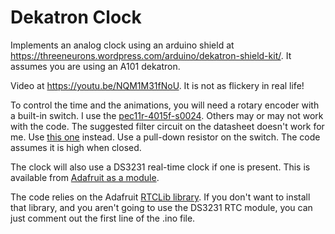 # Dekatron Clock
Implements an analog clock using an arduino shield at https://threeneurons.wordpress.com/arduino/dekatron-shield-kit/. It assumes you are using an A101 dekatron.

Video at https://youtu.be/NQM1M31fNoU. It is not as flickery in real life!

To control the time and the animations, you will need a rotary encoder with a built-in switch. I use the [pec11r-4015f-s0024](https://www.digikey.com/product-detail/en/bourns-inc/PEC11R-4015F-S0024/PEC11R-4015F-S0024-ND/4499668). Others may or may not work with the code. The suggested filter circuit on the datasheet doesn't work for me. Use [this one](https://ccrma.stanford.edu/workshops/mid2005/sensors/encoder.html) instead. Use a pull-down resistor on the switch. The code assumes it is high when closed.

The clock will also use a DS3231 real-time clock if one is present. This is available from [Adafruit as a module](https://www.adafruit.com/product/3013).

The code relies on the Adafruit [RTCLib library](https://github.com/adafruit/RTClib). If you don't want to install that library, and you aren't going to use the DS3231 RTC module, you can just comment out the first line of the .ino file.
